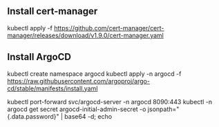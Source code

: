 ## Install cert-manager

kubectl apply -f https://github.com/cert-manager/cert-manager/releases/download/v1.9.0/cert-manager.yaml

## Install ArgoCD

kubectl create namespace argocd
kubectl apply -n argocd -f https://raw.githubusercontent.com/argoproj/argo-cd/stable/manifests/install.yaml

kubectl port-forward svc/argocd-server -n argocd 8090:443
kubectl -n argocd get secret argocd-initial-admin-secret -o jsonpath="{.data.password}" | base64 -d; echo
